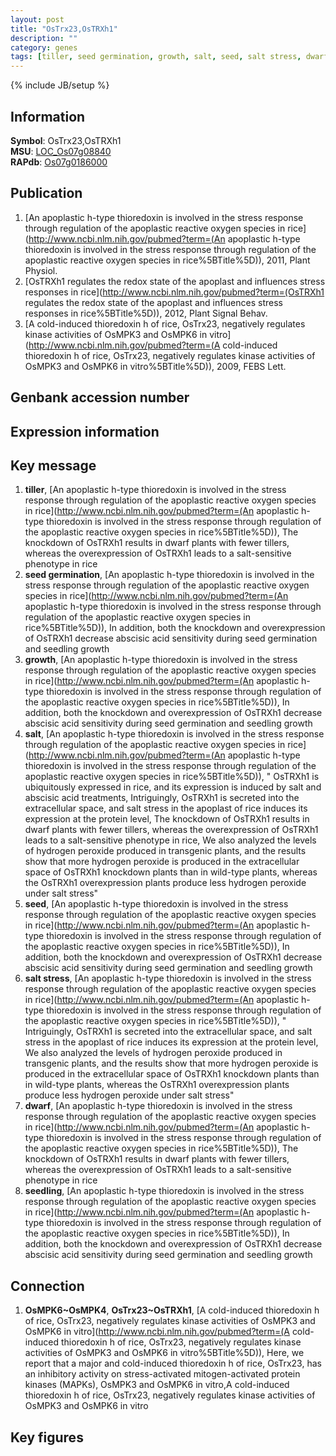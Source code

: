 ```yaml
---
layout: post
title: "OsTrx23,OsTRXh1"
description: ""
category: genes
tags: [tiller, seed germination, growth, salt, seed, salt stress, dwarf, seedling]
---
```

{% include JB/setup %}

## Information
__Symbol__: OsTrx23,OsTRXh1  
__MSU__: [LOC_Os07g08840](http://rice.plantbiology.msu.edu/cgi-bin/ORF_infopage.cgi?orf=LOC_Os07g08840)  
__RAPdb__: [Os07g0186000](http://rapdb.dna.affrc.go.jp/viewer/gbrowse_details/irgsp1?name=Os07g0186000)  

## Publication
1. [An apoplastic h-type thioredoxin is involved in the stress response through regulation of the apoplastic reactive oxygen species in rice](http://www.ncbi.nlm.nih.gov/pubmed?term=(An apoplastic h-type thioredoxin is involved in the stress response through regulation of the apoplastic reactive oxygen species in rice%5BTitle%5D)), 2011, Plant Physiol.
2. [OsTRXh1 regulates the redox state of the apoplast and influences stress responses in rice](http://www.ncbi.nlm.nih.gov/pubmed?term=(OsTRXh1 regulates the redox state of the apoplast and influences stress responses in rice%5BTitle%5D)), 2012, Plant Signal Behav.
3. [A cold-induced thioredoxin h of rice, OsTrx23, negatively regulates kinase activities of OsMPK3 and OsMPK6 in vitro](http://www.ncbi.nlm.nih.gov/pubmed?term=(A cold-induced thioredoxin h of rice, OsTrx23, negatively regulates kinase activities of OsMPK3 and OsMPK6 in vitro%5BTitle%5D)), 2009, FEBS Lett.

## Genbank accession number

## Expression information

## Key message
1. __tiller__, [An apoplastic h-type thioredoxin is involved in the stress response through regulation of the apoplastic reactive oxygen species in rice](http://www.ncbi.nlm.nih.gov/pubmed?term=(An apoplastic h-type thioredoxin is involved in the stress response through regulation of the apoplastic reactive oxygen species in rice%5BTitle%5D)),  The knockdown of OsTRXh1 results in dwarf plants with fewer tillers, whereas the overexpression of OsTRXh1 leads to a salt-sensitive phenotype in rice
2. __seed germination__, [An apoplastic h-type thioredoxin is involved in the stress response through regulation of the apoplastic reactive oxygen species in rice](http://www.ncbi.nlm.nih.gov/pubmed?term=(An apoplastic h-type thioredoxin is involved in the stress response through regulation of the apoplastic reactive oxygen species in rice%5BTitle%5D)),  In addition, both the knockdown and overexpression of OsTRXh1 decrease abscisic acid sensitivity during seed germination and seedling growth
3. __growth__, [An apoplastic h-type thioredoxin is involved in the stress response through regulation of the apoplastic reactive oxygen species in rice](http://www.ncbi.nlm.nih.gov/pubmed?term=(An apoplastic h-type thioredoxin is involved in the stress response through regulation of the apoplastic reactive oxygen species in rice%5BTitle%5D)),  In addition, both the knockdown and overexpression of OsTRXh1 decrease abscisic acid sensitivity during seed germination and seedling growth
4. __salt__, [An apoplastic h-type thioredoxin is involved in the stress response through regulation of the apoplastic reactive oxygen species in rice](http://www.ncbi.nlm.nih.gov/pubmed?term=(An apoplastic h-type thioredoxin is involved in the stress response through regulation of the apoplastic reactive oxygen species in rice%5BTitle%5D)), " OsTRXh1 is ubiquitously expressed in rice, and its expression is induced by salt and abscisic acid treatments, Intriguingly, OsTRXh1 is secreted into the extracellular space, and salt stress in the apoplast of rice induces its expression at the protein level, The knockdown of OsTRXh1 results in dwarf plants with fewer tillers, whereas the overexpression of OsTRXh1 leads to a salt-sensitive phenotype in rice, We also analyzed the levels of hydrogen peroxide produced in transgenic plants, and the results show that more hydrogen peroxide is produced in the extracellular space of OsTRXh1 knockdown plants than in wild-type plants, whereas the OsTRXh1 overexpression plants produce less hydrogen peroxide under salt stress"
5. __seed__, [An apoplastic h-type thioredoxin is involved in the stress response through regulation of the apoplastic reactive oxygen species in rice](http://www.ncbi.nlm.nih.gov/pubmed?term=(An apoplastic h-type thioredoxin is involved in the stress response through regulation of the apoplastic reactive oxygen species in rice%5BTitle%5D)),  In addition, both the knockdown and overexpression of OsTRXh1 decrease abscisic acid sensitivity during seed germination and seedling growth
6. __salt stress__, [An apoplastic h-type thioredoxin is involved in the stress response through regulation of the apoplastic reactive oxygen species in rice](http://www.ncbi.nlm.nih.gov/pubmed?term=(An apoplastic h-type thioredoxin is involved in the stress response through regulation of the apoplastic reactive oxygen species in rice%5BTitle%5D)), " Intriguingly, OsTRXh1 is secreted into the extracellular space, and salt stress in the apoplast of rice induces its expression at the protein level, We also analyzed the levels of hydrogen peroxide produced in transgenic plants, and the results show that more hydrogen peroxide is produced in the extracellular space of OsTRXh1 knockdown plants than in wild-type plants, whereas the OsTRXh1 overexpression plants produce less hydrogen peroxide under salt stress"
7. __dwarf__, [An apoplastic h-type thioredoxin is involved in the stress response through regulation of the apoplastic reactive oxygen species in rice](http://www.ncbi.nlm.nih.gov/pubmed?term=(An apoplastic h-type thioredoxin is involved in the stress response through regulation of the apoplastic reactive oxygen species in rice%5BTitle%5D)),  The knockdown of OsTRXh1 results in dwarf plants with fewer tillers, whereas the overexpression of OsTRXh1 leads to a salt-sensitive phenotype in rice
8. __seedling__, [An apoplastic h-type thioredoxin is involved in the stress response through regulation of the apoplastic reactive oxygen species in rice](http://www.ncbi.nlm.nih.gov/pubmed?term=(An apoplastic h-type thioredoxin is involved in the stress response through regulation of the apoplastic reactive oxygen species in rice%5BTitle%5D)),  In addition, both the knockdown and overexpression of OsTRXh1 decrease abscisic acid sensitivity during seed germination and seedling growth

## Connection
1. __OsMPK6~OsMPK4__, __OsTrx23~OsTRXh1__, [A cold-induced thioredoxin h of rice, OsTrx23, negatively regulates kinase activities of OsMPK3 and OsMPK6 in vitro](http://www.ncbi.nlm.nih.gov/pubmed?term=(A cold-induced thioredoxin h of rice, OsTrx23, negatively regulates kinase activities of OsMPK3 and OsMPK6 in vitro%5BTitle%5D)),  Here, we report that a major and cold-induced thioredoxin h of rice, OsTrx23, has an inhibitory activity on stress-activated mitogen-activated protein kinases (MAPKs), OsMPK3 and OsMPK6 in vitro,A cold-induced thioredoxin h of rice, OsTrx23, negatively regulates kinase activities of OsMPK3 and OsMPK6 in vitro

## Key figures


